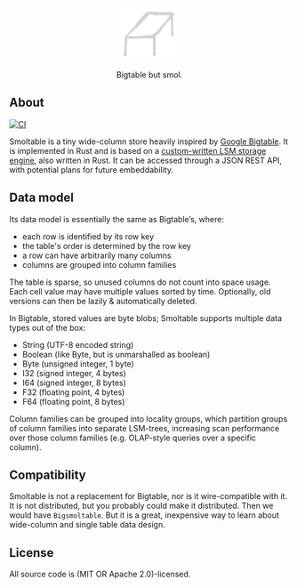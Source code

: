 <p align="center">
  <img src="/logo.png" height="96" />
</p>
<p align="center">
  Bigtable but smol.
</p>

## About

[![CI](https://github.com/marvin-j97/smoltable/actions/workflows/test.yml/badge.svg?branch=main)](https://github.com/marvin-j97/smoltable/actions/workflows/test.yml)

Smoltable is a tiny wide-column store heavily inspired by [Google Bigtable](https://static.googleusercontent.com/media/research.google.com/de//archive/bigtable-osdi06.pdf). It is implemented in Rust and is based on a [custom-written LSM storage engine](https://github.com/marvin-j97/fjall), also written in Rust. It can be accessed through a JSON REST API, with potential plans for future embeddability.

## Data model

Its data model is essentially the same as Bigtable’s, where:

- each row is identified by its row key
- the table's order is determined by the row key
- a row can have arbitrarily many columns
- columns are grouped into column families

The table is sparse, so unused columns do not count into space usage. Each cell value may have multiple values sorted by time. Optionally, old versions can then be lazily & automatically deleted.

In Bigtable, stored values are byte blobs; Smoltable supports multiple data types out of the box:

- String (UTF-8 encoded string)
- Boolean (like Byte, but is unmarshalled as boolean)
- Byte (unsigned integer, 1 byte)
- I32 (signed integer, 4 bytes)
- I64 (signed integer, 8 bytes)
- F32 (floating point, 4 bytes)
- F64 (floating point, 8 bytes)

Column families can be grouped into locality groups, which partition groups of column families into separate LSM-trees, increasing scan performance over those column families (e.g. OLAP-style queries over a specific column).

## Compatibility

Smoltable is not a replacement for Bigtable, nor is it wire-compatible with it. It is not distributed, but you probably could make it distributed. Then we would have `Bigsmoltable`. But it is a great, inexpensive way to learn about wide-column and single table data design.

## License

All source code is (MIT OR Apache 2.0)-licensed.
